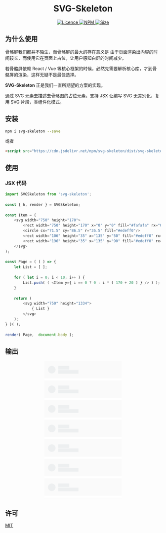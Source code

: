 <h1 align="center"> SVG-Skeleton </h1>

<p align="center">
    <a href="https://opensource.org/licenses/MIT">
        <img alt="Licence" src="https://img.shields.io/badge/license-MIT-green.svg" />
    </a>
    <a href="https://www.npmjs.org/package/svg-skeleton">
        <img alt="NPM" src="https://img.shields.io/badge/npm-v0.0.1-brightgreen.svg" />
    </a>
    <a href="">
        <img alt="Size" src="https://img.shields.io/badge/size-2kb-blue.svg" />
    </a>
</p>

## 为什么使用

骨骼屏我们都并不陌生，而骨骼屏的最大的存在意义是 由于页面渲染出内容的时间较长，而使用它在页面上占位，让用户感知白屏的时间减少。

若骨骼屏依赖 React / Vue 等核心框架的时候，必然先需要解析核心库，才到骨骼屏的渲染，这样无疑不是最佳选择。

**SVG-Skeleton** 正是我们一直所期望的方案的实现。

通过 SVG 元素去描述去骨骼图的占位元素，支持 JSX 让编写 SVG 无差别化，复用 SVG 片段，类组件化模式。

## 安装

```sh
npm i svg-skeleton --save
```

或者

```html
<script src="https://cdn.jsdelivr.net/npm/svg-skeleton/dist/svg-skeleton.min.js"></script>
```

## 使用

### JSX 代码

```js
import SVGSkeleton from 'svg-skeleton';

const { h, render } = SVGSkeleton;

const Item = (
    <svg width="750" height="170">
        <rect width="750" height="170" x="0" y="0" fill="#fafafa" rx="0" ry="0"/>
        <circle cx="71.5" cy="86.5" r="36.5" fill="#edeff0"/>
        <rect width="106" height="35" x="135" y="50" fill="#edeff0" rx="0" ry="0"/>
        <rect width="196" height="35" x="135" y="90" fill="#edeff0" rx="0" ry="0"/>
    </svg>
);

const Page = ( ( ) => {
    let List = [ ];

    for ( let i = 0; i < 10; i++ ) {
        List.push( ( <Item y={ i == 0 ? 0 : i * ( 170 + 20 ) } /> ) );
    }

    return (
        <svg width="750" height="1334">
            { List }
        </svg>
    );
} )( );

render( Page,  document.body );
```

## 输出

<p align="center">
    <img src="./README/iPhone7.png" width="250px">
</p>

## 许可

[MIT](./LICENSE)
